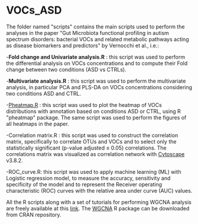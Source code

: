 # VOCs_ASD

The folder named "scripts" contains the main scripts used to perform the analyses in the paper "Gut Microbiota functional profiling in autism spectrum disorders: bacterial VOCs and related metabolic pathways acting as disease biomarkers and predictors" by Vernocchi et al., i.e.:

-**Fold change and Univariate analysis.R** : this script was used to perform the differential analysis on VOCs concentrations and to compute their Fold change between two conditions (ASD vs CTRLs).

-**Multivariate analysis.R** : this script was used to perform the multivariate analysis, in particular PCA and PLS-DA on VOCs concentrations considering two conditions ASD and CTRL.

-[Pheatmap.R](Pheatmap.R.md) : this script was used to plot the heatmap of VOCs distributions with annotation based on conditions ASD or CTRL, using R "pheatmap" package. The same script was used to perform the figures of all heatmaps in                  the paper.

-Correlation matrix.R : this script was used to construct the correlation matrix, specifically to correlate OTUs and VOCs and to select only the statistically significant (p-value adjusted ≤ 0.05) correlations. 
                        The correlations matrix was visualized as correlation network with [Cytoscape](https://cytoscape.org/) v3.8.2.
                        
-ROC_curve.R: this script was used to apply machine learning (ML) with Logistic regression model, to measure the accuracy, sensitivity and specificity of the model and to represent the Receiver operating characteristic 
              (ROC) curves with the relative area under curve (AUC) values.

All the R scripts along with a set of tutorials for performing WGCNA analysis are freely available at this [link](https://horvath.genetics.ucla.edu/html/CoexpressionNetwork/Rpackages/WGCNA/Tutorials/).
The [WGCNA](https://cran.r-project.org/web/packages/WGCNA/index.html) R package can be downloaded from CRAN repository.      
